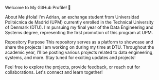 Welcome to My GitHub Profile! 👋

About Me
¡Hola! I'm Adrian, an exchange student from Universidad Politécnica de Madrid (UPM) currently enrolled in the Technical University of Denmark (DTU). I'm pursuing my final year of the Data Engineering and Systems degree, representing the first promotion of this program at UPM.

Repository Purpose
This repository serves as a platform to showcase and share the projects I am working on during my time at DTU. Throughout the academic year, I'll be posting various projects related to data engineering, systems, and more. Stay tuned for exciting updates and projects!

Feel free to explore the projects, provide feedback, or reach out for collaborations. Let's connect and learn together!
